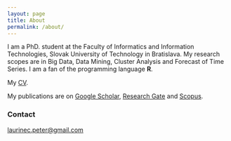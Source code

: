 ```yaml
---
layout: page
title: About
permalink: /about/
---
```


I am a PhD. student at the Faculty of Informatics and Information Technologies, Slovak University of Technology in Bratislava. My research scopes are in Big Data, Data Mining, Cluster Analysis and Forecast of Time Series. I am a fan of the programming language **R**.

My [CV](/images/CV.pdf).

My publications are on [Google Scholar](https://scholar.google.sk/citations?user=1fEwHTkAAAAJ&hl=en), [Research Gate](https://www.researchgate.net/profile/Peter_Laurinec) and [Scopus](http://www.researcherid.com/rid/Q-2356-2016).


### Contact

[laurinec.peter@gmail.com](mailto:laurinec.peter@gmail.com)